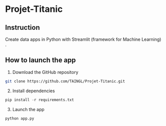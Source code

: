 # Projet-Titanic

## Instruction
Create data apps in Python with Streamlit (framework for Machine Learning) .

## How to launch the app

1. Download the GitHub repository

```bash
git clone https://github.com/TAINGL/Projet-Titanic.git
```

2. Install dependencies

```python
pip install -r requirements.txt
```

3. Launch the app

```python
python app.py 
```

